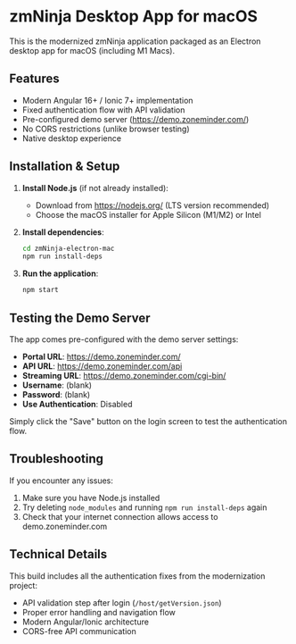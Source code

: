 # zmNinja Desktop App for macOS

This is the modernized zmNinja application packaged as an Electron desktop app for macOS (including M1 Macs).

## Features
- Modern Angular 16+ / Ionic 7+ implementation
- Fixed authentication flow with API validation
- Pre-configured demo server (https://demo.zoneminder.com/)
- No CORS restrictions (unlike browser testing)
- Native desktop experience

## Installation & Setup

1. **Install Node.js** (if not already installed):
   - Download from https://nodejs.org/ (LTS version recommended)
   - Choose the macOS installer for Apple Silicon (M1/M2) or Intel

2. **Install dependencies**:
   ```bash
   cd zmNinja-electron-mac
   npm run install-deps
   ```

3. **Run the application**:
   ```bash
   npm start
   ```

## Testing the Demo Server

The app comes pre-configured with the demo server settings:
- **Portal URL**: https://demo.zoneminder.com/
- **API URL**: https://demo.zoneminder.com/api  
- **Streaming URL**: https://demo.zoneminder.com/cgi-bin/
- **Username**: (blank)
- **Password**: (blank)
- **Use Authentication**: Disabled

Simply click the "Save" button on the login screen to test the authentication flow.

## Troubleshooting

If you encounter any issues:
1. Make sure you have Node.js installed
2. Try deleting `node_modules` and running `npm run install-deps` again
3. Check that your internet connection allows access to demo.zoneminder.com

## Technical Details

This build includes all the authentication fixes from the modernization project:
- API validation step after login (`/host/getVersion.json`)
- Proper error handling and navigation flow
- Modern Angular/Ionic architecture
- CORS-free API communication
